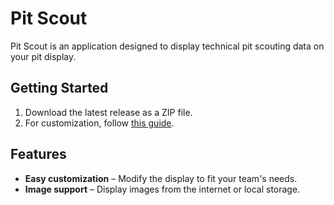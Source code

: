 # Pit Scout  

Pit Scout is an application designed to display technical pit scouting data on your pit display.  

## Getting Started  

1. Download the latest release as a ZIP file.  
2. For customization, follow [this guide](https://github.com/Tom-ne/PitScout/blob/master/tutorialVids/config_guide.gif).  

## Features  

- **Easy customization** – Modify the display to fit your team's needs.  
- **Image support** – Display images from the internet or local storage.  

